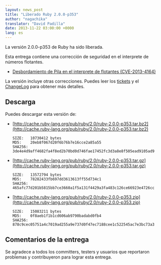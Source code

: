 ```yaml
---
layout: news_post
title: "Liberado Ruby 2.0.0-p353"
author: "nagachika"
translator: "David Padilla"
date: 2013-11-22 03:00:00 +0000
lang: es
---
```


La versión 2.0.0-p353 de Ruby ha sido liberada.

Esta entrega contiene una corrección de seguridad en el interprete de números
flotantes.

 * [Desbordamiento de Pila en el interprete de flotantes
  (CVE-2013-4164)](/es/news/2013/11/22/heap-overflow-in-floating-point-parsing-cve-2013-4164/)

La versión incluye otras correcciones.
Puedes leer los [tickets](https://bugs.ruby-lang.org/projects/ruby-200/issues?set_filter=1&amp;status_id=5)
y el [ChangeLog](http://svn.ruby-lang.org/repos/ruby/tags/v2_0_0_353/ChangeLog)
para obtener más detalles.

## Descarga

Puedes descargar esta versión de:

* [http://cache.ruby-lang.org/pub/ruby/2.0/ruby-2.0.0-p353.tar.bz2](http://cache.ruby-lang.org/pub/ruby/2.0/ruby-2.0.0-p353.tar.bz2)

      SIZE:   10730412 bytes
      MD5:    20eb8f067d20f6b76b7e16cce2a85a55
      SHA256: 3de4e4d9aff4682fa4f8ed2b70bd0d746fae17452fc3d3a8e8f505ead9105ad9

* [http://cache.ruby-lang.org/pub/ruby/2.0/ruby-2.0.0-p353.tar.gz](http://cache.ruby-lang.org/pub/ruby/2.0/ruby-2.0.0-p353.tar.gz)

      SIZE:   13572794 bytes
      MD5:    78282433fb697dd3613613ff55d734c1
      SHA256: 465afc77d201b5815bb7ce3660a1f5a131f4429a3fa483c126ce66923e4726cc

* [http://cache.ruby-lang.org/pub/ruby/2.0/ruby-2.0.0-p353.zip](http://cache.ruby-lang.org/pub/ruby/2.0/ruby-2.0.0-p353.zip)

      SIZE:   15083211 bytes
      MD5:    0f8aeb1f1b1cd606ab9790badabd0fb4
      SHA256: 878c9cec05751a4c7019ad255a9e737d0f47ec7188cee1c522545ac7e3bc73a3

## Comentarios de la entrega

Se agradece a todos los committers, testers y usuarios que reportaron
problemas y contribuyeron para lograr esta entrega.
